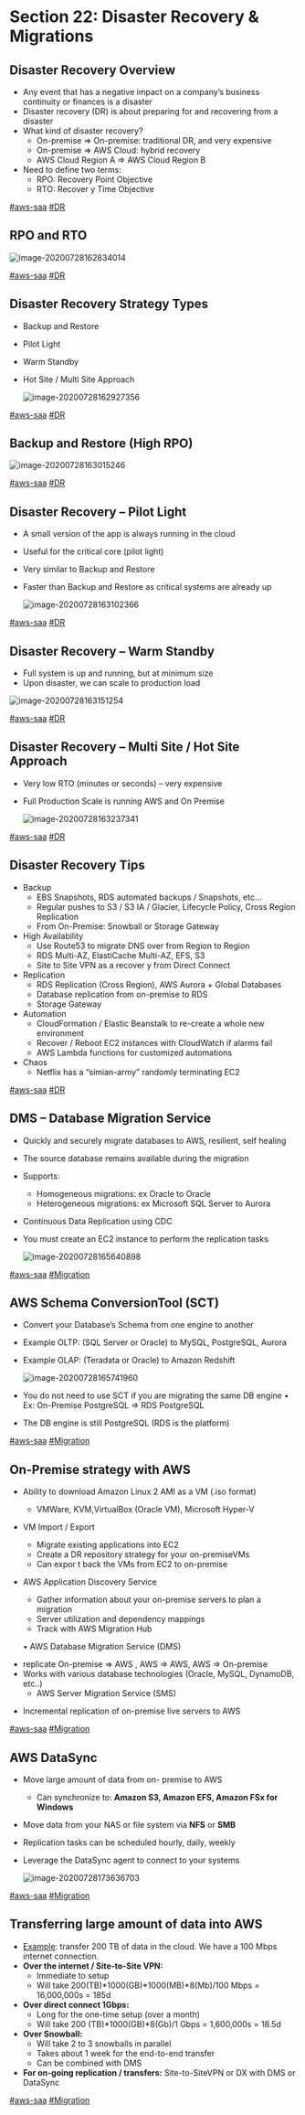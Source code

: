# Section 22: Disaster Recovery & Migrations

## Disaster Recovery Overview

- Any event that has a negative impact on a company’s business continuity or finances is a disaster
- Disaster recovery (DR) is about preparing for and recovering from a disaster
- What kind of disaster recovery?
  - On-premise => On-premise: traditional DR, and very expensive
  - On-premise => AWS Cloud: hybrid recovery
  - AWS Cloud Region A => AWS Cloud Region B
- Need to define two terms:
  - RPO: Recovery Point Objective
  - RTO: Recover y Time Objective

[#aws-saa]() [#DR]()

## RPO and RTO

![image-20200728162834014](./images/image-20200728162834014.png)

[#aws-saa]() [#DR]()

## Disaster Recovery Strategy Types

- Backup and Restore

- Pilot Light

- Warm Standby

- Hot Site / Multi Site Approach

  ![image-20200728162927356](./images/image-20200728162927356.png)

  

[#aws-saa]() [#DR]()

## Backup and Restore (High RPO)

![image-20200728163015246](./images/image-20200728163015246.png)

[#aws-saa]() [#DR]()

## Disaster Recovery – Pilot Light

- A small version of the app is always running in the cloud

- Useful for the critical core (pilot light)

- Very similar to Backup and Restore

- Faster than Backup and Restore as critical systems are already up

  ![image-20200728163102366](./images/image-20200728163102366.png)

[#aws-saa]() [#DR]()

## Disaster Recovery – Warm Standby

* Full system is up and running, but at minimum size
* Upon disaster, we can scale to production load

![image-20200728163151254](./images/image-20200728163151254.png)

[#aws-saa]() [#DR]()

## Disaster Recovery – Multi Site / Hot Site Approach

* Very low RTO (minutes or seconds) – very expensive

* Full Production Scale is running AWS and On Premise

  ![image-20200728163237341](./images/image-20200728163237341.png)

[#aws-saa]() [#DR]()

## Disaster Recovery Tips

- Backup
  - EBS Snapshots, RDS automated backups / Snapshots, etc...
  - Regular pushes to S3 / S3 IA / Glacier, Lifecycle Policy, Cross Region Replication
  - From On-Premise: Snowball or Storage Gateway
- High Availability
  - Use Route53 to migrate DNS over from Region to Region
  - RDS Multi-AZ, ElastiCache Multi-AZ, EFS, S3
  - Site to Site VPN as a recover y from Direct Connect
- Replication
  - RDS Replication (Cross Region), AWS Aurora + Global Databases
  - Database replication from on-premise to RDS
  - Storage Gateway
- Automation
  - CloudFormation / Elastic Beanstalk to re-create a whole new environment
  - Recover / Reboot EC2 instances with CloudWatch if alarms fail
  - AWS Lambda functions for customized automations
- Chaos
  - Netflix has a “simian-army” randomly terminating EC2

[#aws-saa]() [#DR]()

## DMS – Database Migration Service

- Quickly and securely migrate databases to AWS, resilient, self healing

- The source database remains available during the migration

- Supports:

  - Homogeneous migrations: ex Oracle to Oracle
  - Heterogeneous migrations: ex Microsoft SQL Server to Aurora

- Continuous Data Replication using CDC

- You must create an EC2 instance to perform the replication tasks

  ![image-20200728165640898](./images/image-20200728165640898.png)

[#aws-saa]() [#Migration]()

## AWS Schema ConversionTool (SCT)

* Convert your Database’s Schema from one engine to another

* Example OLTP: (SQL Server or Oracle) to MySQL, PostgreSQL, Aurora

* Example OLAP: (Teradata or Oracle) to Amazon Redshift

  ![image-20200728165741960](./images/image-20200728165741960.png)

* You do not need to use SCT if you are migrating the same DB engine • Ex: On-Premise PostgreSQL => RDS PostgreSQL
* The DB engine is still PostgreSQL (RDS is the platform)

[#aws-saa]() [#Migration]()

## On-Premise strategy with AWS

* Ability to download Amazon Linux 2 AMI as a VM (.iso format)
  * VMWare, KVM,VirtualBox (Oracle VM), Microsoft Hyper-V
* VM Import / Export
  * Migrate existing applications into EC2
  * Create a DR repository strategy for your on-premiseVMs
  * Can expor t back the VMs from EC2 to on-premise

* AWS Application Discovery Service
  * Gather information about your on-premise servers to plan a migration
  * Server utilization and dependency mappings
  * Track with AWS Migration Hub

  • AWS Database Migration Service (DMS)

- replicate On-premise => AWS , AWS => AWS, AWS => On-premise
- Works with various database technologies (Oracle, MySQL, DynamoDB, etc..)
  * AWS Server Migration Service (SMS)

* Incremental replication of on-premise live servers to AWS

[#aws-saa]() [#Migration]()

## AWS DataSync

- Move large amount of data from on- premise to AWS

  - Can synchronize to: **Amazon S3, Amazon EFS, Amazon FSx for Windows**

- Move data from your NAS or file system via **NFS** or **SMB**

- Replication tasks can be scheduled hourly, daily, weekly

- Leverage the DataSync agent to connect to your systems

  ![image-20200728173636703](./images/image-20200728173636703.png)

[#aws-saa]() [#Migration]()

## Transferring large amount of data into AWS

- <u>Example</u>: transfer 200 TB of data in the cloud. We have a 100 Mbps internet connection.
- **Over the internet / Site-to-Site VPN:**
  * Immediate to setup
  * Will take 200(TB)*1000(GB)*1000(MB)*8(Mb)/100 Mbps = 16,000,000s = 185d
- **Over direct connect 1Gbps:**
  * Long for the one-time setup (over a month)
  * Will take 200 (TB)*1000(GB)*8(Gb)/1 Gbps = 1,600,000s = 18.5d
- **Over Snowball:**
  * Will take 2 to 3 snowballs in parallel
  * Takes about 1 week for the end-to-end transfer
  * Can be combined with DMS
- **For on-going replication / transfers:** Site-to-SiteVPN or DX with DMS or DataSync

[#aws-saa]() [#Migration]()